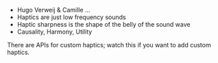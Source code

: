 - Hugo Verweij & Camille ...
- Haptics are just low frequency sounds
- Haptic sharpness is the shape of the belly of the sound wave
- Causality, Harmony, Utility

There are APIs for custom haptics; watch this if you want to add custom haptics.